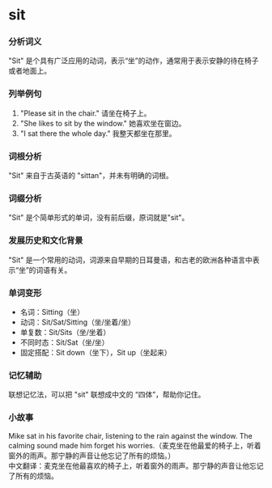 # sit

### 分析词义

  

"Sit" 是个具有广泛应用的动词，表示“坐”的动作，通常用于表示安静的待在椅子或者地面上。

  

### 列举例句

  

1.  "Please sit in the chair." 请坐在椅子上。
2.  "She likes to sit by the window." 她喜欢坐在窗边。
3.  "I sat there the whole day." 我整天都坐在那里。

  

### 词根分析

  

"Sit" 来自于古英语的 "sittan"，并未有明确的词根。

  

### 词缀分析

  

"Sit" 是个简单形式的单词，没有前后缀，原词就是"sit"。

  

### 发展历史和文化背景

  

"Sit" 是一个常用的动词，词源来自早期的日耳曼语，和古老的欧洲各种语言中表示“坐”的词语有关。

  

### 单词变形

  

*   名词：Sitting（坐）
*   动词：Sit/Sat/Sitting（坐/坐着/坐）
*   单复数：Sit/Sits（坐/坐着）
*   不同时态：Sit/Sat（坐/坐）
*   固定搭配：Sit down（坐下），Sit up（坐起来）

  

### 记忆辅助

  

联想记忆法，可以把 "sit" 联想成中文的 “四体”，帮助你记住。

  

### 小故事

  

Mike sat in his favorite chair, listening to the rain against the window. The calming sound made him forget his worries.（麦克坐在他最爱的椅子上，听着窗外的雨声。那宁静的声音让他忘记了所有的烦恼。）  
中文翻译：麦克坐在他最喜欢的椅子上，听着窗外的雨声。那宁静的声音让他忘记了所有的烦恼。

